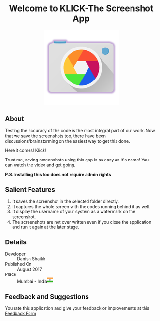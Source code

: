 <h1 align="center">
   Welcome to KLICK-The Screenshot App
</h1>
<p align="center">
<img width="250" height="250" src="KLICK2.png">
</p>
<h2>About</h2>
Testing the accuracy of the code is the most integral part of our work. Now that we save the screenshots too, there have been discussions/brainstorming on the easiest way to get this done.
<p></p>
Here it comes!
Klick!
<p></p>
Trust me, saving screenshots using this app is as easy as it's name! 
You can watch the video and get going. 
<p></p>
<strong>P.S. Installing this too does not require admin rights </strong>
<h2>Salient Features</h2>
<ol>
<li>It saves the screenshot in the selected folder directly.</li>
<li>It captures the whole screen with the codes running behind it as well.</li>
<li>It display the username of your system as a watermark on the screenshot.</li>
<li>The screenshots are not over written even if you close the application and run it again at the later stage.</li>
</ol>
<h2 id="definition-lists-can-be-used-with-html-syntax">Details</h2>
<dl>
  <dt>Developer</dt>
  <dd>Danish Shaikh</dd>
  <dt>Published On</dt>
  <dd>August 2017</dd>
  <dt>Place</dt>
  <dd>Mumbai - India<img width="20" height="20" src="data/India_Flag.png"></dd>
</dl>

## Feedback and Suggestions

You rate this application and give your feedback or improvements at this [Feedback Form](https://docs.google.com/forms/d/e/1FAIpQLSfBVjN4RHm3iUpvClvIlr3SqikgwbnvkuwveXA-yca5M9K7Cg/viewform)

